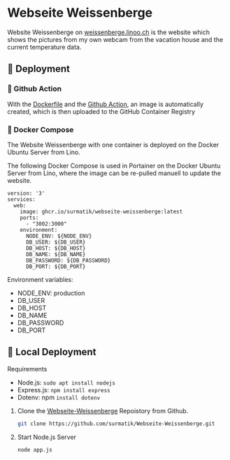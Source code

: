 # Webseite Weissenberge

Website Weissenberge on [weissenberge.linoo.ch](https://weissenberge.linoo.ch) is the website which shows the pictures from my own webcam from the vacation house and the current temperature data.

## 🚀 Deployment

### 🐙 Github Action
With the [Dockerfile](Dockerfile) and the [Github Action](.github/workflows/publish-ghcr.yaml), an image is automatically created, which is then uploaded to the GitHub Container Registry

### 🐳 Docker Compose
The Website Weissenberge with one container is deployed on the Docker Ubuntu Server from Lino.

The following Docker Compose is used in Portainer on the Docker Ubuntu Server from Lino, where the image can be re-pulled manuell to update the website.

```docker
version: '3'
services:
  web:
    image: ghcr.io/surmatik/webseite-weissenberge:latest
    ports:
      - "3002:3000"
    environment:
      NODE_ENV: ${NODE_ENV}
      DB_USER: ${DB_USER}
      DB_HOST: ${DB_HOST}
      DB_NAME: ${DB_NAME}
      DB_PASSWORD: ${DB_PASSWORD}
      DB_PORT: ${DB_PORT}

```

Environment variables:
- NODE_ENV: production
- DB_USER
- DB_HOST
- DB_NAME
- DB_PASSWORD
- DB_PORT

## 🚀 Local Deployment

Requirements

- Node.js: `sudo apt install nodejs`
- Express.js: `npm install express`
- Dotenv: npm `install dotenv`

1. Clone the [Webseite-Weissenberge](https://github.com/surmatik/Webseite-Weissenberge.git) Repoistory from Github.
    ```bash
    git clone https://github.com/surmatik/Webseite-Weissenberge.git
    ```

2. Start Node.js Server
    ```bash
    node app.js
    ```